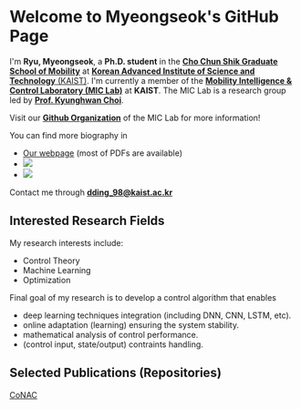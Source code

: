 # Welcome to Myeongseok's GitHub Page

I'm __Ryu, Myeongseok__, a __Ph.D. student__ in the [__Cho Chun Shik Graduate School of Mobility__](https://mo.kaist.ac.kr/en/) at [__Korean Advanced Institute of Science and Technology__ (KAIST)](https://www.kaist.ac.kr/kr/). 
I'm currently a member of the [__Mobility Intelligence & Control Laboratory (MIC Lab)__](https://kaist-mic-lab.github.io) at __KAIST__. 
The MIC Lab is a research group led by [__Prof. Kyunghwan Choi__](https://scholar.google.com/citations?user=bvOhAiMAAAAJ).

Visit our <a href="https://github.com/KAIST-MIC-Lab">**Github Organization**</a> of the MIC Lab for more information!

You can find more biography in 
- [Our webpage](https://kaist-mic-lab.github.io/members/msRyu/) (most of PDFs are available)
- <a href="https://scholar.google.com/citations?user=gUHuDJ4AAAAJ&hl=en"><img src="https://img.shields.io/badge/Google%20Scholar-4285F4?style=for-the-badge&logo=google-scholar&logoColor=white"/></a>
- <a href="https://www.researchgate.net/profile/Myeongseok-Ryu"><img src="https://img.shields.io/badge/Research_Gate-00CCBB.svg?&style=for-the-badge&logo=ResearchGate&logoColor=white"/></a>

<!-- My CV is available in [HERE](cv.pdf). -->

Contact me through <a href="mailto:dding_98@kaist.ac.kr">**dding_98@kaist.ac.kr**</a>

<p style="text-align: center;">
<!-- <a href="mailto:msryu00@gmail.com"><img src="https://img.shields.io/badge/Gmail-D14836?style=for-the-badge&logo=gmail&logoColor=white"/></a> -->
<!-- <a href="mailto:dding_98@kaist.ac.kr"><img src="https://img.shields.io/badge/Microsoft_Outlook-0078D4?style=for-the-badge&logo=microsoft-outlook&logoColor=white"/></a> -->
</p>

<!-- https://github.com/Envoy-VC/awesome-badges -->

## Interested Research Fields

My research interests include:
- Control Theory
- Machine Learning
- Optimization

Final goal of my research is to develop a control algorithm that enables
- deep learning techniques integration (including DNN, CNN, LSTM, etc).
- online adaptation (learning) ensuring the system stability.
- mathematical analysis of control performance.
- (control input, state/output) contraints handling. 

## Selected Publications (Repositories)

[CoNAC](https://github.com/KAIST-MIC-Lab/CoNAC)
